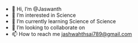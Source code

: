 - 👋 Hi, I’m @Jaswanth
- 👀 I’m interested in Science
- 🌱 I’m currently learning Science of Science
- 💞️ I’m looking to collaborate on 
- 📫 How to reach me jashwahthsai789@gmail.com
